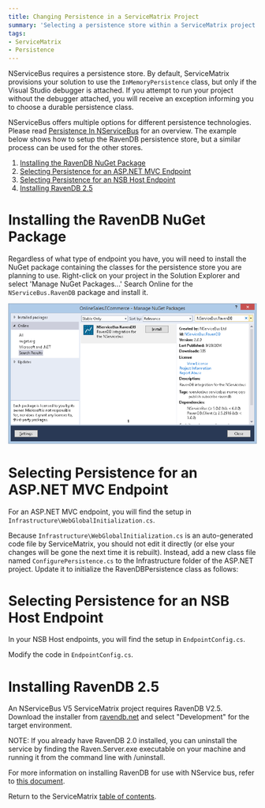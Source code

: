 ```yaml
---
title: Changing Persistence in a ServiceMatrix Project
summary: 'Selecting a persistence store within a ServiceMatrix project.'
tags:
- ServiceMatrix
- Persistence
---
```


NServiceBus requires a persistence store. By default, ServiceMatrix provisions your solution to use the `InMemoryPersistence` class, but only if the Visual Studio debugger is attached. If you attempt to run your project without the debugger attached, you will receive an exception informing you to choose a durable persistence class.

NServiceBus offers multiple options for different persistence technologies. Please read [Persistence In NServiceBus](../nservicebus/persistence-in-nservicebus.md) for an overview. The example below shows how to setup the RavenDB persistence store, but a similar process can be used for the other stores. 

1.  [Installing the RavenDB NuGet Package](#installing-the-ravendb-nuget-package)  
2.  [Selecting Persistence for an ASP.NET MVC Endpoint](#selecting-persistence-for-an-asp.net-mvc-endpoint)
3.  [Selecting Persistence for an NSB Host Endpoint](#selecting-persistence-for-an-nsb-host-endpoint)
4.  [Installing RavenDB 2.5](#installing-ravendb-2.5)

# Installing the RavenDB NuGet Package

Regardless of what type of endpoint you have, you will need to install the NuGet package containing the classes for the persistence store you are planning to use. Right-click on your project in the Solution Explorer and select 'Manage NuGet Packages...' Search Online for the `NServiceBus.RavenDB` package and install it.

![NServiceBus.RavenDB NuGet Package](images/servicematrix-ravendb-nuget.png)

# Selecting Persistence for an ASP.NET MVC Endpoint

For an ASP.NET MVC endpoint, you will find the setup in `Infrastructure\WebGlobalInitialization.cs`. 

<!-- import ServiceMatrix.OnlineSales.ECommerce.Infrastructure.persistence -->

Because `Infrastructure\WebGlobalInitialization.cs` is an auto-generated code file by ServiceMatrix, you should not edit it directly (or else your changes will be gone the next time it is rebuilt). Instead, add a new class file named `ConfigurePersistence.cs` to the Infrastructure folder of the ASP.NET project. Update it to initialize the RavenDBPersistence class as follows:

<!-- import ServiceMatrix.OnlineSalesV5.eCommerce.Infrastructure.ConfigurePersistence -->

# Selecting Persistence for an NSB Host Endpoint

In your NSB Host endpoints, you will find the setup in `EndpointConfig.cs`.

<!-- import ServiceMatrix.OnlineSales.OrderProcessing.EndpointConfig.before -->

Modify the code in `EndpointConfig.cs`.

<!-- import ServiceMatrix.OnlineSales.OrderProcessing.EndpointConfig.after -->

# Installing RavenDB 2.5

An NServiceBus V5 ServiceMatrix project requires RavenDB V2.5. Download the installer from [ravendb.net](http://ravendb.net/download) and select "Development" for the target environment.

NOTE: If you already have RavenDB 2.0 installed, you can uninstall the service by finding the Raven.Server.exe executable on your machine and running it from the command line with /uninstall.

For more information on installing RavenDB for use with NService bus, refer to [this document](/nservicebus/using-ravendb-in-nservicebus-installing.md).

Return to the ServiceMatrix [table of contents](./).